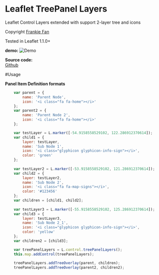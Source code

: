 Leaflet TreePanel Layers
==============

Leaflet Control Layers extended with support 2-layer tree and icons

Copyright [Frankie Fan](hustakin@gmail.com)

Tested in Leaflet 1.1.0+

**demo:**
![Demo](https://github.com/hustakin/leaflet-treepanel-layers/blob/master/images/demo.jpg)


**Source code:**  
[Github](https://github.com/hustakin/leaflet-panel-layers)


#Usage

**Panel Item Definition formats**
```javascript
    var parent = {
        name: 'Parent Node',
        icon: '<i class="fa fa-home"></i>'
    };
    var parent2 = {
        name: 'Parent Node 2',
        icon: '<i class="fa fa-home"></i>'
    };
```
```javascript
    var testLayer = L.marker([-54.9158558529102, 122.286912370614]);
    var child1 = {
        layer: testLayer,
        name: 'Sub Node 1',
        icon: '<i class="glyphicon glyphicon-info-sign"></i>',
        color: 'green'
    };
    
    var testLayer2 = L.marker([-53.9158558529102, 121.286912370614]);
    var child2 = {
        layer: testLayer2,
        name: 'Sub Node 2',
        icon: '<i class="fa fa-map-signs"></i>',
        color: '#123456'
    };
    var children = [child1, child2];
    
    var testLayer3 = L.marker([-55.9158558529102, 125.286912370614]);
    var child3 = {
        layer: testLayer3,
        name: 'Sub Node 2_1',
        icon: '<i class="glyphicon glyphicon-info-sign"></i>',
        color: 'yellow'
    };
    var children2 = [child3];
```
```javascript
    var treePanelLayers = L.control.treePanelLayers();
    this.map.addControl(treePanelLayers);
    
    treePanelLayers.addTreeOverlay(parent, children);
    treePanelLayers.addTreeOverlay(parent2, children2);
```